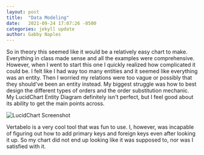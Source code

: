 ```yaml
---
layout: post
title:  "Data Modeling"
date:   2021-09-24 17:07:26 -0500
categories: jekyll update
author: Gabby Naples
---
```


So in theory this seemed like it would be a relatively easy chart to make. Everything in class made sense and all the examples were comprehensive. However, when I went to start this one I quickly realized how complicated it could be. I felt like I had way too many entities and it seemed like everything was an entity. Then I worried my relations were too vague or possibly that they should've been an entity instead. My biggest struggle was how to best design the different types of orders and the order substitution mechanic. My LucidChart Entity Diagram definitely isn't perfect, but I feel good about its ability to get the main points across.

  ![LucidChart Screenshot](/blog/images/GroceryStoreERD.png)

Vertabelo is a very cool tool that was fun to use. I, however, was incapable of figuring out how to add primary keys and foreign keys even after looking it up. So my chart did not end up looking like it was supposed to, nor was I satisfied with it.
